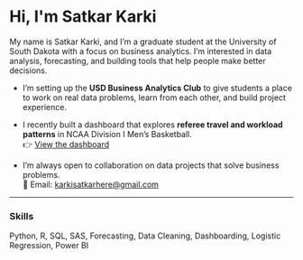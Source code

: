 # Hi, I'm Satkar Karki

My name is Satkar Karki, and I’m a graduate student at the University of South Dakota with a focus on business analytics. I’m interested in data analysis, forecasting, and building tools that help people make better decisions.

- I’m setting up the **USD Business Analytics Club** to give students a place to work on real data problems, learn from each other, and build project experience.

- I recently built a dashboard that explores **referee travel and workload patterns** in NCAA Division I Men’s Basketball.  
  👉 [View the dashboard](https://satkar605.shinyapps.io/ncaa-dashboard/)

- I’m always open to collaboration on data projects that solve business problems.  
  📩 Email: karkisatkarhere@gmail.com

---

### Skills  
Python, R, SQL, SAS, Forecasting, Data Cleaning, Dashboarding, Logistic Regression, Power BI
